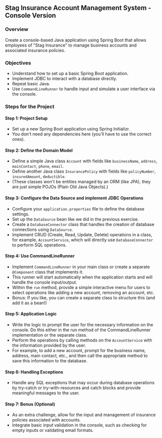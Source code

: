 ## Stag Insurance Account Management System - Console Version

### Overview
Create a console-based Java application using Spring Boot that allows employees of "Stag Insurance" to manage business accounts and associated insurance policies.

### Objectives
- Understand how to set up a basic Spring Boot application.
- Implement JDBC to interact with a database directly.
- Repeat basic Java.
- Use `CommandLineRunner` to handle input and simulate a user interface via the console.

### Steps for the Project

#### Step 1: Project Setup
- Set up a new Spring Boot application using Spring Initializr.
- You don't need any dependencies here (you'll have to use the correct ones).

#### Step 2: Define the Domain Model
- Define a simple Java class `Account` with fields like `businessName`, `address`, `mainContact`, `phone`, `email`.
- Define another Java class `InsurancePolicy` with fields like `policyNumber`, `insuredAmount`, `deductible`. 
- (These classes won't be entities managed by an ORM (like JPA), they are just simple POJOs (Plain Old Java Objects).)

#### Step 3: Configure the Data Source and implement JDBC Operations
- Configure your `application.properties` file to define the database settings.
- Set up the `DataSource` bean like we did in the previous exercise.
- Create a `DatabaseConnector` class that handles the creation of database connections using `DataSource`.
- Implement CRUD (Create, Read, Update, Delete) operations in a class, for example, `AccountService`, which will directly use `DatabaseConnector` to perform SQL operations.

#### Step 4: Use CommandLineRunner
- Implement `CommandLineRunner` in your main class or create a separate `@Component` class that implements it.
- This runner will start automatically when the application starts and will handle the console input/output.
- Within the `run` method, provide a simple interactive menu for users to select operations like adding a new account, removing an account, etc.
- Bonus: If you like, you can create a separate class to structure this (and add it as a bean!)

#### Step 5: Application Logic
- Write the logic to prompt the user for the necessary information on the console. Do this either in the run method of the CommandLineRunner implementation or the separate class.
- Perform the operations by calling methods on the `AccountService` with the information provided by the user.
- For example, to add a new account, prompt for the business name, address, main contact, etc., and then call the appropriate method to save this information to the database.

#### Step 6: Handling Exceptions
- Handle any SQL exceptions that may occur during database operations by try-catch or try-with-resources and catch blocks and provide meaningful messages to the user.


#### Step 7: Bonus (Optional)
- As an extra challenge, allow for the input and management of insurance policies associated with accounts.
- Integrate basic input validation in the console, such as checking for empty inputs or validating email formats.


